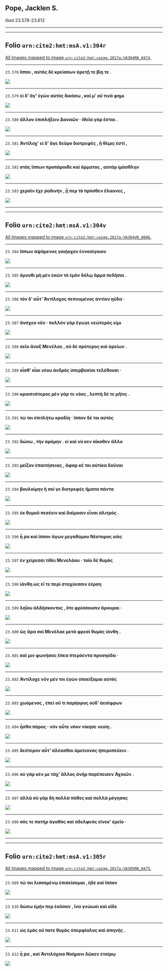 

## Pope, Jacklen S.

*Iliad* 23.578-23.612

---

---

## **Folio `urn:cite2:hmt:msA.v1:304r`**



[All Images mapped to image `urn:cite2:hmt:vaimg.2017a:VA304RN_0474`.](http://www.homermultitext.org/ict2/index.html?urn=urn:cite2:hmt:vaimg.2017a:VA304RN_0474@0.2168,0.5880,0.3578,0.01923&urn=urn:cite2:hmt:vaimg.2017a:VA304RN_0474@0.2172,0.6061,0.3838,0.02351&urn=urn:cite2:hmt:vaimg.2017a:VA304RN_0474@0.2144,0.6257,0.3815,0.02116&urn=urn:cite2:hmt:vaimg.2017a:VA304RN_0474@0.1866,0.6418,0.4165,0.02365&urn=urn:cite2:hmt:vaimg.2017a:VA304RN_0474@0.2150,0.6591,0.4311,0.02130&urn=urn:cite2:hmt:vaimg.2017a:VA304RN_0474@0.2091,0.6777,0.4105,0.03001)

---- 

 `23.578`  **ἵπποι , αὐτὸς δὲ κρείσσων ἀρετῇ τε βίῃ τε .** 

 <a href="http://www.homermultitext.org/ict2/index.html?urn=urn:cite2:hmt:vaimg.2017a:VA304RN_0474@0.2168,0.5880,0.3578,0.01923"><img src="http://beta.hpcc.uh.edu/scs/image/500/500/urn:cite2:hmt:vaimg.2017a:VA304RN_0474@0.2168,0.5880,0.3578,0.01923"/></a> 

---- 

 `23.579`  **εἰ δʼ ἄγʼ ἐγὼν αὐτὸς δικάσω , καί μʼ οὔ τινά φημι** 

 <a href="http://www.homermultitext.org/ict2/index.html?urn=urn:cite2:hmt:vaimg.2017a:VA304RN_0474@0.2172,0.6061,0.3838,0.02351"><img src="http://beta.hpcc.uh.edu/scs/image/500/500/urn:cite2:hmt:vaimg.2017a:VA304RN_0474@0.2172,0.6061,0.3838,0.02351"/></a> 

---- 

 `23.580`  **ἄλλον ἐπιπλήξειν Δαναῶν · ἰθεῖα γὰρ ἔσται .** 

 <a href="http://www.homermultitext.org/ict2/index.html?urn=urn:cite2:hmt:vaimg.2017a:VA304RN_0474@0.2144,0.6257,0.3815,0.02116"><img src="http://beta.hpcc.uh.edu/scs/image/500/500/urn:cite2:hmt:vaimg.2017a:VA304RN_0474@0.2144,0.6257,0.3815,0.02116"/></a> 

---- 

 `23.581`  **Ἀντίλοχʼ εἰ δʼ ἄγε δεῦρο διοτρεφές , ἣ θέμις ἐστί ,** 

 <a href="http://www.homermultitext.org/ict2/index.html?urn=urn:cite2:hmt:vaimg.2017a:VA304RN_0474@0.1866,0.6418,0.4165,0.02365"><img src="http://beta.hpcc.uh.edu/scs/image/500/500/urn:cite2:hmt:vaimg.2017a:VA304RN_0474@0.1866,0.6418,0.4165,0.02365"/></a> 

---- 

 `23.582`  **στὰς ἵππων προπάροιθε καὶ ἅρματος , αὐτὰρ ἱμάσθλην** 

 <a href="http://www.homermultitext.org/ict2/index.html?urn=urn:cite2:hmt:vaimg.2017a:VA304RN_0474@0.2150,0.6591,0.4311,0.02130"><img src="http://beta.hpcc.uh.edu/scs/image/500/500/urn:cite2:hmt:vaimg.2017a:VA304RN_0474@0.2150,0.6591,0.4311,0.02130"/></a> 

---- 

 `23.583`  **χερσὶν ἔχε ῥαδινήν , ᾗ περ τὸ πρόσθεν ἔλαυνες ,** 

 <a href="http://www.homermultitext.org/ict2/index.html?urn=urn:cite2:hmt:vaimg.2017a:VA304RN_0474@0.2091,0.6777,0.4105,0.03001"><img src="http://beta.hpcc.uh.edu/scs/image/500/500/urn:cite2:hmt:vaimg.2017a:VA304RN_0474@0.2091,0.6777,0.4105,0.03001"/></a> 

---

---

## **Folio `urn:cite2:hmt:msA.v1:304v`**



[All Images mapped to image `urn:cite2:hmt:vaimg.2017a:VA304VN_0806`.](http://www.homermultitext.org/ict2/index.html?urn=urn:cite2:hmt:vaimg.2017a:VA304VN_0806@0.4810,0.2455,0.3557,0.02490&urn=urn:cite2:hmt:vaimg.2017a:VA304VN_0806@0.4842,0.2707,0.4046,0.02213&urn=urn:cite2:hmt:vaimg.2017a:VA304VN_0806@0.4790,0.2916,0.3871,0.02089&urn=urn:cite2:hmt:vaimg.2017a:VA304VN_0806@0.4842,0.3077,0.3762,0.02310&urn=urn:cite2:hmt:vaimg.2017a:VA304VN_0806@0.4838,0.3282,0.3976,0.02033&urn=urn:cite2:hmt:vaimg.2017a:VA304VN_0806@0.4858,0.3469,0.3803,0.01826&urn=urn:cite2:hmt:vaimg.2017a:VA304VN_0806@0.4867,0.3629,0.4005,0.02324&urn=urn:cite2:hmt:vaimg.2017a:VA304VN_0806@0.4777,0.3837,0.3758,0.02227&urn=urn:cite2:hmt:vaimg.2017a:VA304VN_0806@0.4772,0.4036,0.3931,0.02061&urn=urn:cite2:hmt:vaimg.2017a:VA304VN_0806@0.4772,0.4036,0.3931,0.02061&urn=urn:cite2:hmt:vaimg.2017a:VA304VN_0806@0.4832,0.4437,0.3996,0.02033&urn=urn:cite2:hmt:vaimg.2017a:VA304VN_0806@0.4772,0.4603,0.3981,0.02144&urn=urn:cite2:hmt:vaimg.2017a:VA304VN_0806@0.4794,0.4813,0.3721,0.02061&urn=urn:cite2:hmt:vaimg.2017a:VA304VN_0806@0.4803,0.5011,0.3651,0.02130&urn=urn:cite2:hmt:vaimg.2017a:VA304VN_0806@0.4770,0.5207,0.3180,0.02310&urn=urn:cite2:hmt:vaimg.2017a:VA304VN_0806@0.4784,0.5401,0.3893,0.01950&urn=urn:cite2:hmt:vaimg.2017a:VA304VN_0806@0.4821,0.5582,0.3795,0.01964&urn=urn:cite2:hmt:vaimg.2017a:VA304VN_0806@0.4812,0.5750,0.4020,0.02241&urn=urn:cite2:hmt:vaimg.2017a:VA304VN_0806@0.4783,0.5961,0.3992,0.02116&urn=urn:cite2:hmt:vaimg.2017a:VA304VN_0806@0.4729,0.6154,0.4033,0.02324&urn=urn:cite2:hmt:vaimg.2017a:VA304VN_0806@0.4840,0.6347,0.3723,0.01826&urn=urn:cite2:hmt:vaimg.2017a:VA304VN_0806@0.4733,0.6510,0.4105,0.02310&urn=urn:cite2:hmt:vaimg.2017a:VA304VN_0806@0.4707,0.6730,0.4300,0.02006&urn=urn:cite2:hmt:vaimg.2017a:VA304VN_0806@0.4770,0.6880,0.4167,0.02337&urn=urn:cite2:hmt:vaimg.2017a:VA304VN_0806@0.4819,0.7076,0.3970,0.02960)

---- 

 `23.584`  **ἵππων ἁψάμενος γαιήοχον ἐννοσίγαιον** 

 <a href="http://www.homermultitext.org/ict2/index.html?urn=urn:cite2:hmt:vaimg.2017a:VA304VN_0806@0.4810,0.2455,0.3557,0.02490"><img src="http://beta.hpcc.uh.edu/scs/image/500/500/urn:cite2:hmt:vaimg.2017a:VA304VN_0806@0.4810,0.2455,0.3557,0.02490"/></a> 

---- 

 `23.585`  **ὄμνυθι μὴ μὲν ἑκὼν τὸ ἐμὸν δόλῳ ἅρμα πεδῆσαι .** 

 <a href="http://www.homermultitext.org/ict2/index.html?urn=urn:cite2:hmt:vaimg.2017a:VA304VN_0806@0.4842,0.2707,0.4046,0.02213"><img src="http://beta.hpcc.uh.edu/scs/image/500/500/urn:cite2:hmt:vaimg.2017a:VA304VN_0806@0.4842,0.2707,0.4046,0.02213"/></a> 

---- 

 `23.586`  **τὸν δʼ αὖτʼ Ἀντίλοχος πεπνυμένος ἀντίον ηὔδα ·** 

 <a href="http://www.homermultitext.org/ict2/index.html?urn=urn:cite2:hmt:vaimg.2017a:VA304VN_0806@0.4790,0.2916,0.3871,0.02089"><img src="http://beta.hpcc.uh.edu/scs/image/500/500/urn:cite2:hmt:vaimg.2017a:VA304VN_0806@0.4790,0.2916,0.3871,0.02089"/></a> 

---- 

 `23.587`  **ἄνσχεο νῦν · πολλὸν γὰρ ἔγωγε νεώτερός εἰμι** 

 <a href="http://www.homermultitext.org/ict2/index.html?urn=urn:cite2:hmt:vaimg.2017a:VA304VN_0806@0.4842,0.3077,0.3762,0.02310"><img src="http://beta.hpcc.uh.edu/scs/image/500/500/urn:cite2:hmt:vaimg.2017a:VA304VN_0806@0.4842,0.3077,0.3762,0.02310"/></a> 

---- 

 `23.588`  **σεῖο ἄναξ Μενέλαε , σὺ δὲ πρότερος καὶ ἀρείων .** 

 <a href="http://www.homermultitext.org/ict2/index.html?urn=urn:cite2:hmt:vaimg.2017a:VA304VN_0806@0.4838,0.3282,0.3976,0.02033"><img src="http://beta.hpcc.uh.edu/scs/image/500/500/urn:cite2:hmt:vaimg.2017a:VA304VN_0806@0.4838,0.3282,0.3976,0.02033"/></a> 

---- 

 `23.589`  **οἶσθʼ οἷαι νέου ἀνδρὸς ὑπερβασίαι τελέθουσι ·** 

 <a href="http://www.homermultitext.org/ict2/index.html?urn=urn:cite2:hmt:vaimg.2017a:VA304VN_0806@0.4858,0.3469,0.3803,0.01826"><img src="http://beta.hpcc.uh.edu/scs/image/500/500/urn:cite2:hmt:vaimg.2017a:VA304VN_0806@0.4858,0.3469,0.3803,0.01826"/></a> 

---- 

 `23.590`  **κραιπνότερος μὲν γάρ τε νόος , λεπτὴ δέ τε μῆτις .** 

 <a href="http://www.homermultitext.org/ict2/index.html?urn=urn:cite2:hmt:vaimg.2017a:VA304VN_0806@0.4867,0.3629,0.4005,0.02324"><img src="http://beta.hpcc.uh.edu/scs/image/500/500/urn:cite2:hmt:vaimg.2017a:VA304VN_0806@0.4867,0.3629,0.4005,0.02324"/></a> 

---- 

 `23.591`  **τώ τοι ἐπιτλήτω κραδίη · ἵππον δέ τοι αὐτὸς** 

 <a href="http://www.homermultitext.org/ict2/index.html?urn=urn:cite2:hmt:vaimg.2017a:VA304VN_0806@0.4777,0.3837,0.3758,0.02227"><img src="http://beta.hpcc.uh.edu/scs/image/500/500/urn:cite2:hmt:vaimg.2017a:VA304VN_0806@0.4777,0.3837,0.3758,0.02227"/></a> 

---- 

 `23.592`  **δώσω , τὴν ἀρόμην . εἰ καί νύ κεν οἴκοθεν ἄλλο** 

 <a href="http://www.homermultitext.org/ict2/index.html?urn=urn:cite2:hmt:vaimg.2017a:VA304VN_0806@0.4772,0.4036,0.3931,0.02061"><img src="http://beta.hpcc.uh.edu/scs/image/500/500/urn:cite2:hmt:vaimg.2017a:VA304VN_0806@0.4772,0.4036,0.3931,0.02061"/></a> 

---- 

 `23.593`  **μεῖζον ἐπαιτήσειας , ἄφαρ κέ τοι αὐτίκα δοῦναι** 

 <a href="http://www.homermultitext.org/ict2/index.html?urn=urn:cite2:hmt:vaimg.2017a:VA304VN_0806@0.4772,0.4036,0.3931,0.02061"><img src="http://beta.hpcc.uh.edu/scs/image/500/500/urn:cite2:hmt:vaimg.2017a:VA304VN_0806@0.4772,0.4036,0.3931,0.02061"/></a> 

---- 

 `23.594`  **βουλοίμην ἢ σοί γε διοτρεφὲς ἤματα πάντα** 

 <a href="http://www.homermultitext.org/ict2/index.html?urn=urn:cite2:hmt:vaimg.2017a:VA304VN_0806@0.4832,0.4437,0.3996,0.02033"><img src="http://beta.hpcc.uh.edu/scs/image/500/500/urn:cite2:hmt:vaimg.2017a:VA304VN_0806@0.4832,0.4437,0.3996,0.02033"/></a> 

---- 

 `23.595`  **ἐκ θυμοῦ πεσέειν καὶ δαίμοσιν εἶναι ἀλιτρός .** 

 <a href="http://www.homermultitext.org/ict2/index.html?urn=urn:cite2:hmt:vaimg.2017a:VA304VN_0806@0.4772,0.4603,0.3981,0.02144"><img src="http://beta.hpcc.uh.edu/scs/image/500/500/urn:cite2:hmt:vaimg.2017a:VA304VN_0806@0.4772,0.4603,0.3981,0.02144"/></a> 

---- 

 `23.596`  **ἦ ῥα καὶ ἵππον ἄγων μεγαθύμου Νέστορος υἱὸς** 

 <a href="http://www.homermultitext.org/ict2/index.html?urn=urn:cite2:hmt:vaimg.2017a:VA304VN_0806@0.4794,0.4813,0.3721,0.02061"><img src="http://beta.hpcc.uh.edu/scs/image/500/500/urn:cite2:hmt:vaimg.2017a:VA304VN_0806@0.4794,0.4813,0.3721,0.02061"/></a> 

---- 

 `23.597`  **ἐν χείρεσσι τίθει Μενελάου · τοῖο δὲ θυμὸς** 

 <a href="http://www.homermultitext.org/ict2/index.html?urn=urn:cite2:hmt:vaimg.2017a:VA304VN_0806@0.4803,0.5011,0.3651,0.02130"><img src="http://beta.hpcc.uh.edu/scs/image/500/500/urn:cite2:hmt:vaimg.2017a:VA304VN_0806@0.4803,0.5011,0.3651,0.02130"/></a> 

---- 

 `23.598`  **ἰάνθη ὡς εἴ τε περὶ σταχύεσσιν ἐέρση** 

 <a href="http://www.homermultitext.org/ict2/index.html?urn=urn:cite2:hmt:vaimg.2017a:VA304VN_0806@0.4770,0.5207,0.3180,0.02310"><img src="http://beta.hpcc.uh.edu/scs/image/500/500/urn:cite2:hmt:vaimg.2017a:VA304VN_0806@0.4770,0.5207,0.3180,0.02310"/></a> 

---- 

 `23.599`  **ληΐου ἀλδήσκοντος , ὅτε φρίσσουσιν ἄρουραι ·** 

 <a href="http://www.homermultitext.org/ict2/index.html?urn=urn:cite2:hmt:vaimg.2017a:VA304VN_0806@0.4784,0.5401,0.3893,0.01950"><img src="http://beta.hpcc.uh.edu/scs/image/500/500/urn:cite2:hmt:vaimg.2017a:VA304VN_0806@0.4784,0.5401,0.3893,0.01950"/></a> 

---- 

 `23.600`  **ὣς ἄρα σοὶ Μενέλαε μετὰ φρεσὶ θυμὸς ἰάνθη .** 

 <a href="http://www.homermultitext.org/ict2/index.html?urn=urn:cite2:hmt:vaimg.2017a:VA304VN_0806@0.4821,0.5582,0.3795,0.01964"><img src="http://beta.hpcc.uh.edu/scs/image/500/500/urn:cite2:hmt:vaimg.2017a:VA304VN_0806@0.4821,0.5582,0.3795,0.01964"/></a> 

---- 

 `23.601`  **καί μιν φωνήσας ἔπεα πτερόεντα προσηύδα ·** 

 <a href="http://www.homermultitext.org/ict2/index.html?urn=urn:cite2:hmt:vaimg.2017a:VA304VN_0806@0.4812,0.5750,0.4020,0.02241"><img src="http://beta.hpcc.uh.edu/scs/image/500/500/urn:cite2:hmt:vaimg.2017a:VA304VN_0806@0.4812,0.5750,0.4020,0.02241"/></a> 

---- 

 `23.602`  **Ἀντίλοχε νῦν μέν τοι ἐγὼν ὑποείξομαι αὐτὸς** 

 <a href="http://www.homermultitext.org/ict2/index.html?urn=urn:cite2:hmt:vaimg.2017a:VA304VN_0806@0.4783,0.5961,0.3992,0.02116"><img src="http://beta.hpcc.uh.edu/scs/image/500/500/urn:cite2:hmt:vaimg.2017a:VA304VN_0806@0.4783,0.5961,0.3992,0.02116"/></a> 

---- 

 `23.603`  **χωόμενος , ἐπεὶ οὔ τι παρήορος οὐδʼ ἀεσίφρων** 

 <a href="http://www.homermultitext.org/ict2/index.html?urn=urn:cite2:hmt:vaimg.2017a:VA304VN_0806@0.4729,0.6154,0.4033,0.02324"><img src="http://beta.hpcc.uh.edu/scs/image/500/500/urn:cite2:hmt:vaimg.2017a:VA304VN_0806@0.4729,0.6154,0.4033,0.02324"/></a> 

---- 

 `23.604`  **ἦσθα πάρος · νῦν αὖτε νόον νίκησε νεοίη .** 

 <a href="http://www.homermultitext.org/ict2/index.html?urn=urn:cite2:hmt:vaimg.2017a:VA304VN_0806@0.4840,0.6347,0.3723,0.01826"><img src="http://beta.hpcc.uh.edu/scs/image/500/500/urn:cite2:hmt:vaimg.2017a:VA304VN_0806@0.4840,0.6347,0.3723,0.01826"/></a> 

---- 

 `23.605`  **δεύτερον αὖτʼ ἀλέασθαι ἀμείνονας ἠπεροπεύειν .** 

 <a href="http://www.homermultitext.org/ict2/index.html?urn=urn:cite2:hmt:vaimg.2017a:VA304VN_0806@0.4733,0.6510,0.4105,0.02310"><img src="http://beta.hpcc.uh.edu/scs/image/500/500/urn:cite2:hmt:vaimg.2017a:VA304VN_0806@0.4733,0.6510,0.4105,0.02310"/></a> 

---- 

 `23.606`  **οὐ γάρ κέν με τάχʼ ἄλλος ἀνὴρ παρέπεισεν Ἀχαιῶν .** 

 <a href="http://www.homermultitext.org/ict2/index.html?urn=urn:cite2:hmt:vaimg.2017a:VA304VN_0806@0.4707,0.6730,0.4300,0.02006"><img src="http://beta.hpcc.uh.edu/scs/image/500/500/urn:cite2:hmt:vaimg.2017a:VA304VN_0806@0.4707,0.6730,0.4300,0.02006"/></a> 

---- 

 `23.607`  **ἀλλὰ σὺ γὰρ δὴ πολλὰ πάθες καὶ πολλὰ μόγησας** 

 <a href="http://www.homermultitext.org/ict2/index.html?urn=urn:cite2:hmt:vaimg.2017a:VA304VN_0806@0.4770,0.6880,0.4167,0.02337"><img src="http://beta.hpcc.uh.edu/scs/image/500/500/urn:cite2:hmt:vaimg.2017a:VA304VN_0806@0.4770,0.6880,0.4167,0.02337"/></a> 

---- 

 `23.608`  **σός τε πατὴρ ἀγαθὸς καὶ ἀδελφεὸς εἵνεκʼ ἐμεῖο ·** 

 <a href="http://www.homermultitext.org/ict2/index.html?urn=urn:cite2:hmt:vaimg.2017a:VA304VN_0806@0.4819,0.7076,0.3970,0.02960"><img src="http://beta.hpcc.uh.edu/scs/image/500/500/urn:cite2:hmt:vaimg.2017a:VA304VN_0806@0.4819,0.7076,0.3970,0.02960"/></a> 

---

---

## **Folio `urn:cite2:hmt:msA.v1:305r`**



[All Images mapped to image `urn:cite2:hmt:vaimg.2017a:VA305RN_0475`.](http://www.homermultitext.org/ict2/index.html?urn=urn:cite2:hmt:vaimg.2017a:VA305RN_0475@0.2128,0.2158,0.3944,0.02517&urn=urn:cite2:hmt:vaimg.2017a:VA305RN_0475@0.2091,0.2396,0.3720,0.02102&urn=urn:cite2:hmt:vaimg.2017a:VA305RN_0475@0.2036,0.2577,0.4241,0.02407&urn=urn:cite2:hmt:vaimg.2017a:VA305RN_0475@0.2069,0.2750,0.3913,0.02656)

---- 

 `23.609`  **τώ τοι λισσομένῳ ἐπιπείσομαι , ἠδὲ καὶ ἵππον** 

 <a href="http://www.homermultitext.org/ict2/index.html?urn=urn:cite2:hmt:vaimg.2017a:VA305RN_0475@0.2128,0.2158,0.3944,0.02517"><img src="http://beta.hpcc.uh.edu/scs/image/500/500/urn:cite2:hmt:vaimg.2017a:VA305RN_0475@0.2128,0.2158,0.3944,0.02517"/></a> 

---- 

 `23.610`  **δώσω ἐμήν περ ἐοῦσαν , ἵνα γνώωσι καὶ οἵδε** 

 <a href="http://www.homermultitext.org/ict2/index.html?urn=urn:cite2:hmt:vaimg.2017a:VA305RN_0475@0.2091,0.2396,0.3720,0.02102"><img src="http://beta.hpcc.uh.edu/scs/image/500/500/urn:cite2:hmt:vaimg.2017a:VA305RN_0475@0.2091,0.2396,0.3720,0.02102"/></a> 

---- 

 `23.611`  **ὡς ἐμὸς οὔ ποτε θυμὸς ὑπερφίαλος καὶ ἀπηνής .** 

 <a href="http://www.homermultitext.org/ict2/index.html?urn=urn:cite2:hmt:vaimg.2017a:VA305RN_0475@0.2036,0.2577,0.4241,0.02407"><img src="http://beta.hpcc.uh.edu/scs/image/500/500/urn:cite2:hmt:vaimg.2017a:VA305RN_0475@0.2036,0.2577,0.4241,0.02407"/></a> 

---- 

 `23.612`  **ἦ ῥα , καὶ Ἀντιλόχοιο Νοήμονι δῶκεν ἑταίρῳ** 

 <a href="http://www.homermultitext.org/ict2/index.html?urn=urn:cite2:hmt:vaimg.2017a:VA305RN_0475@0.2069,0.2750,0.3913,0.02656"><img src="http://beta.hpcc.uh.edu/scs/image/500/500/urn:cite2:hmt:vaimg.2017a:VA305RN_0475@0.2069,0.2750,0.3913,0.02656"/></a> 